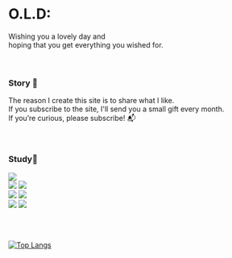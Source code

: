 # O.L.D:

Wishing you a lovely day and <br>
hoping that you get everything you wished for.
<br><br><br>

### Story 🧸
The reason I create this site is to share what I like. <br>
If you subscribe to the site, I'll send you a small gift every month. <br>
If you’re curious, please subscribe! 📬
<br><br><br>

### Study📍
<img src="https://img.shields.io/badge/java-007396?style=flat-square&logo=java&logoColor=white"/>
<br>
<img src="https://img.shields.io/badge/Spring-6DB33F?style=flat-square&logo=Spring&logoColor=white"/>
<img src="https://img.shields.io/badge/Vue.js-4FC08D?style=flat-square&logo=Vue.js&logoColor=white"/>
<br>
<img src="https://img.shields.io/badge/MariaDB-003545?style=flat-square&logo=mariaDB&logoColor=white"/>
<img src="https://img.shields.io/badge/MongoDB-47A248?style=flat-square&logo=MongoDB&logoColor=white"/>
<br>
<img src="https://img.shields.io/badge/Amazon AWS-232F3E?style=flat-square&logo=amazonaws&logoColor=white"/>
<img src="https://img.shields.io/badge/Docker-2496ED?style=flat-square&logo=Docker&logoColor=white"/>


<br><br>

[![Top Langs](https://github-readme-stats.vercel.app/api/top-langs/?username=AYeong-Jeon&layout=compact)](https://github.com/AYeong-Jeon/github-readme-stats)


